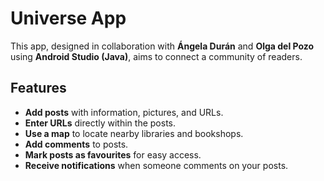 # Universe App

This app, designed in collaboration with **Ángela Durán** and **Olga del Pozo** using **Android Studio (Java)**, aims to connect a community of readers.

## Features
- **Add posts** with information, pictures, and URLs.
- **Enter URLs** directly within the posts.
- **Use a map** to locate nearby libraries and bookshops.
- **Add comments** to posts.
- **Mark posts as favourites** for easy access.
- **Receive notifications** when someone comments on your posts.


